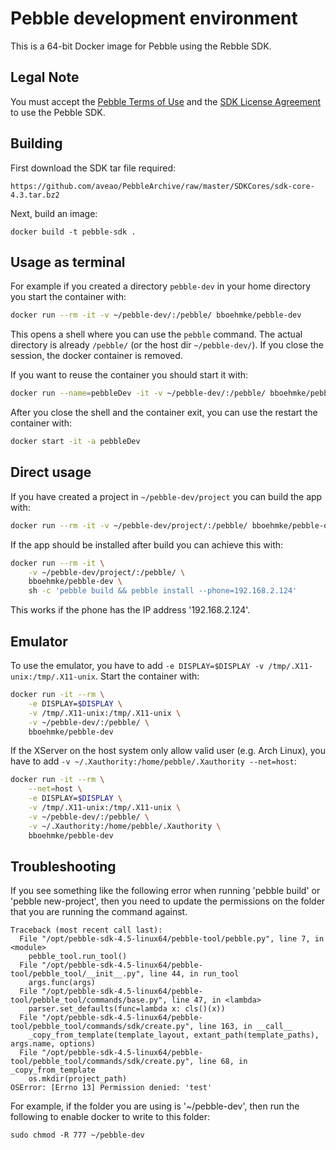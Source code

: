 # Pebble development environment

This is a 64-bit Docker image for Pebble using the Rebble SDK.

## Legal Note
You must accept the [Pebble Terms of Use](https://developer.getpebble.com/legal/terms-of-use/)
and the [SDK License Agreement](https://developer.getpebble.com/legal/sdk-license/) 
to use the Pebble SDK.

## Building

First download the SDK tar file required:

```
https://github.com/aveao/PebbleArchive/raw/master/SDKCores/sdk-core-4.3.tar.bz2
```

Next, build an image:

```
docker build -t pebble-sdk .
```


## Usage as terminal

For example if you created a directory ```pebble-dev``` in your home directory 
you start the container with:
```sh
docker run --rm -it -v ~/pebble-dev/:/pebble/ bboehmke/pebble-dev
```
This opens a shell where you can use the ```pebble``` command.
The actual directory is already ```/pebble/``` (or the host dir ```~/pebble-dev/```).
If you close the session, the docker container is removed.


If you want to reuse the container you should start it with:
```sh
docker run --name=pebbleDev -it -v ~/pebble-dev/:/pebble/ bboehmke/pebble-dev
```
After you close the shell and the container exit, you can use the restart the 
container with:
```sh
docker start -it -a pebbleDev
```


## Direct usage

If you have created a project in ```~/pebble-dev/project``` you can build the 
app with:
```sh
docker run --rm -it -v ~/pebble-dev/project/:/pebble/ bboehmke/pebble-dev pebble build
```

If the app should be installed after build you can achieve this with:
```sh
docker run --rm -it \
    -v ~/pebble-dev/project/:/pebble/ \
    bboehmke/pebble-dev \
    sh -c 'pebble build && pebble install --phone=192.168.2.124'
```
This works if the phone has the IP address '192.168.2.124'.


## Emulator

To use the emulator, you have to add 
```-e DISPLAY=$DISPLAY -v /tmp/.X11-unix:/tmp/.X11-unix```. 
Start the container with:
```sh
docker run -it --rm \
    -e DISPLAY=$DISPLAY \
    -v /tmp/.X11-unix:/tmp/.X11-unix \
    -v ~/pebble-dev/:/pebble/ \
    bboehmke/pebble-dev
```

If the XServer on the host system only allow valid user (e.g. Arch Linux), 
you have to add ```-v ~/.Xauthority:/home/pebble/.Xauthority --net=host```:
```sh
docker run -it --rm \
    --net=host \
    -e DISPLAY=$DISPLAY \
    -v /tmp/.X11-unix:/tmp/.X11-unix \
    -v ~/pebble-dev/:/pebble/ \
    -v ~/.Xauthority:/home/pebble/.Xauthority \
    bboehmke/pebble-dev
```

## Troubleshooting

If you see something like the following error when running 'pebble build' or 'pebble new-project', then you need to update the permissions on the folder that you are running the command against. 

```
Traceback (most recent call last):
  File "/opt/pebble-sdk-4.5-linux64/pebble-tool/pebble.py", line 7, in <module>
    pebble_tool.run_tool()
  File "/opt/pebble-sdk-4.5-linux64/pebble-tool/pebble_tool/__init__.py", line 44, in run_tool
    args.func(args)
  File "/opt/pebble-sdk-4.5-linux64/pebble-tool/pebble_tool/commands/base.py", line 47, in <lambda>
    parser.set_defaults(func=lambda x: cls()(x))
  File "/opt/pebble-sdk-4.5-linux64/pebble-tool/pebble_tool/commands/sdk/create.py", line 163, in __call__
    _copy_from_template(template_layout, extant_path(template_paths), args.name, options)
  File "/opt/pebble-sdk-4.5-linux64/pebble-tool/pebble_tool/commands/sdk/create.py", line 68, in _copy_from_template
    os.mkdir(project_path)
OSError: [Errno 13] Permission denied: 'test'
```

For example, if the folder you are using is '~/pebble-dev', then run the following to enable docker to write to this folder:
```
sudo chmod -R 777 ~/pebble-dev
```
